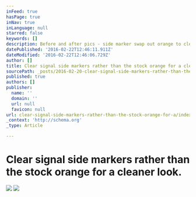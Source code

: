 ```yaml
---
inFeed: true
hasPage: true
inNav: true
inLanguage: null
starred: false
keywords: []
description: Before and after pics - side marker swap out orange to clear
datePublished: '2016-02-22T12:46:11.911Z'
dateModified: '2016-02-22T12:46:06.729Z'
author: []
title: Clear signal side markers rather than the stock orange for a cleaner look.
sourcePath: _posts/2016-02-20-clear-signal-side-markers-rather-than-the-stock-orange-for-a.md
published: true
authors: []
publisher:
  name: ''
  domain: ''
  url: null
  favicon: null
url: clear-signal-side-markers-rather-than-the-stock-orange-for-a/index.html
_context: 'http://schema.org'
_type: Article

---
```

# Clear signal side markers rather than the stock orange for a cleaner look.
![](https://the-grid-user-content.s3-us-west-2.amazonaws.com/c7b0d797-e270-452d-b019-b1ef511ddd8d.png)
![](https://the-grid-user-content.s3-us-west-2.amazonaws.com/84e8852a-2404-4cbf-badf-bfacb43fd4e6.png)